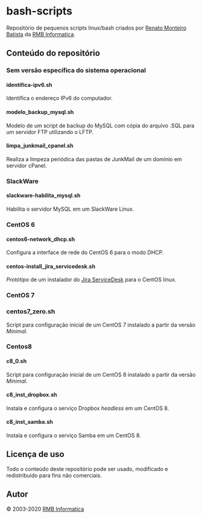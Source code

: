 # bash-scripts

Repositório de pequenos scripts linux/bash criados por [Renato Monteiro Batista](www.renato.ovh) da [RMB Informatica](www.rmbinformatica.com).

## Conteúdo do repositório

### Sem versão específica do sistema operacional

#### identifica-ipv6.sh

Identifica o endereço IPv6 do computador.

#### modelo_backup_mysql.sh

Modelo de um script de backup do MySQL com cópia do arquivo .SQL para um servidor FTP utilizando o LFTP.

#### limpa_junkmail_cpanel.sh

Realiza a limpeza periódica das pastas de JunkMail de um domínio em servidor cPanel.

### SlackWare

#### slackware-habilita_mysql.sh

Habilita o servidor MySQL em um SlackWare Linux.

### CentOS 6

#### centos6-network_dhcp.sh

Configura a interface de rede do CentOS 6 para o modo DHCP.

#### centos-install_jira_servicedesk.sh

*Protótipo* de um instalador do [Jira ServiceDesk](https://www.atlassian.com/br/software/jira/service-desk) para o CentOS linux. 

### CentOS 7

### centos7_zero.sh

Script para configuração inicial de um CentOS 7 instalado a partir da versão *Minimal*.

### Centos8

#### c8_0.sh

Script para configuração inicial de um CentOS 8 instalado a partir da versão *Minimal*.

#### c8_inst_dropbox.sh

Instala e configura o serviço Dropbox *headless* em um CentOS 8.

#### c8_inst_samba.sh

Instala e configura o serviço Samba em um CentOS 8.

## Licença de uso
Todo o conteúdo deste repositório pode ser usado, modificado e redistribuído para fins não comerciais.

## Autor
© 2003-2020 [RMB Informatica](www.rmbinformatica.com)